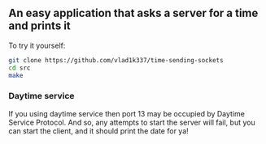 ## An easy application that asks a server for a time and prints it

To try it yourself:

```bash
git clone https://github.com/vlad1k337/time-sending-sockets
cd src 
make
```
### Daytime service 
If you using daytime service then port 13 may be occupied by Daytime Service Protocol. 
And so, any attempts to start the server will fail, but you can start the client, and it should print the date for ya!  

